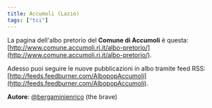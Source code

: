 ```yaml
---
title: Accumoli (Lazio)
tags: ["tci"]
---
```


La pagina dell'albo pretorio del **Comune di Accumoli** è questa: [http://www.comune.accumoli.ri.it/albo-pretorio/](http://www.comune.accumoli.ri.it/albo-pretorio/).

Adesso puoi seguire le nuove pubblicazioni in albo tramite feed RSS: [http://feeds.feedburner.com/AlbopopAccumoli](http://feeds.feedburner.com/AlbopopAccumoli).


**Autore**: [@bergaminienrico](https://twitter.com/bergaminienrico) (the brave)
